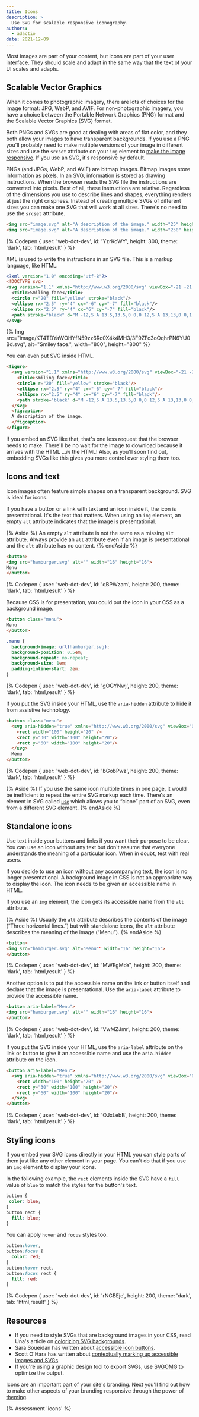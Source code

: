 ```yaml
---
title: Icons
description: >
  Use SVG for scalable responsive iconography.
authors:
  - adactio
date: 2021-12-09
---
```


Most images are part of your content, but icons are part of your user interface. 
They should scale and adapt in the same way that the text of your UI scales and adapts.

## Scalable Vector Graphics

When it comes to photographic imagery, there are lots of choices for the image format: JPG, WebP, and AVIF. 
For non-photographic imagery, you have a choice between the Portable Network Graphics (PNG) format and the Scalable Vector Graphics (SVG) format.

Both PNGs and SVGs are good at dealing with areas of flat color, and they both allow your images to have transparent backgrounds. 
If you use a PNG you'll probably need to make multiple versions of your image in different sizes and use the `srcset` attribute on your `img` element to [make the image responsive](/learn/design/responsive-images/). If you use an SVG, it's responsive by default.

PNGs (and JPGs, WebP, and AVIF) are bitmap images. Bitmap images store information as pixels. In an SVG, information is stored as drawing instructions. When the browser reads the SVG file the instructions are converted into pixels. Best of all, these instructions are relative. Regardless of the dimensions you use to describe lines and shapes, everything renders at just the right crispness. Instead of creating multiple SVGs of different sizes you can make one SVG that will work at all sizes. There's no need to use the `srcset` attribute.

```html
<img src="image.svg" alt="A description of the image." width="25" height="25">
<img src="image.svg" alt="A description of the image." width="250" height="250">
```

{% Codepen {
 user: 'web-dot-dev',
 id: 'YzrKoWY',
 height: 300,
 theme: 'dark',
 tab: 'html,result'
} %}

XML is used to write the instructions in an SVG file. This is a markup language, like HTML.

```xml
<?xml version="1.0" encoding="utf-8"?>
<!DOCTYPE svg>
<svg version="1.1" xmlns="http://www.w3.org/2000/svg" viewBox="-21 -21 42 42" width="100" height="100">
  <title>Smiling face</title>
  <circle r="20" fill="yellow" stroke="black"/>
  <ellipse rx="2.5" ry="4" cx="-6" cy="-7" fill="black"/>
  <ellipse rx="2.5" ry="4" cx="6" cy="-7" fill="black"/>
  <path stroke="black" d="M -12,5 A 13.5,13.5,0 0,0 12,5 A 13,13,0 0,1 -12,5"/>
</svg>
```

{% Img src="image/KT4TDYaWOHYfN59zz6Rc0X4k4MH3/3F9ZFc3oOqhrPN6YU0Bd.svg", alt="Smiley face.", width="800", height="800" %}

You can even put SVG inside HTML.

```html
<figure>
  <svg version="1.1" xmlns="http://www.w3.org/2000/svg" viewBox="-21 -21 42 42" width="100" height="100">
    <title>Smiling face</title>
    <circle r="20" fill="yellow" stroke="black"/>
    <ellipse rx="2.5" ry="4" cx="-6" cy="-7" fill="black"/>
    <ellipse rx="2.5" ry="4" cx="6" cy="-7" fill="black"/>
    <path stroke="black" d="M -12,5 A 13.5,13.5,0 0,0 12,5 A 13,13,0 0,1 -12,5"/>
  </svg>
  <figcaption>
  A description of the image.
  </figcaption>
</figure>
```

If you embed an SVG like that, that's one less request that the browser needs to make. There'll be no wait for the image to download because it arrives with the HTML …*in* the HTML! Also, as you'll soon find out, embedding SVGs like this gives you more control over styling them too.

## Icons and text

Icon images often feature simple shapes on a transparent background. SVG is ideal for icons.

If you have a button or a link with text and an icon inside it, the icon is presentational. It's the text that matters. When using an `img` element, an empty `alt` attribute indicates that the image is presentational.

{% Aside %}
An empty `alt` attribute is not the same as a missing `alt` attribute. Always provide an `alt` attribute even if an image is presentational and the `alt` attribute has no content.
{% endAside %}

```html
<button>
<img src="hamburger.svg" alt="" width="16" height="16">
Menu
</button>
```

{% Codepen {
 user: 'web-dot-dev',
 id: 'qBPWzam',
 height: 200,
 theme: 'dark',
 tab: 'html,result'
} %}

Because CSS is for presentation, you could put the icon in your CSS as a background image.

```html
<button class="menu">
Menu
</button>
```

```css
.menu {
  background-image: url(hamburger.svg);
  background-position: 0.5em;
  background-repeat: no-repeat;
  background-size: 1em;
  padding-inline-start: 2em;
}
```

{% Codepen {
 user: 'web-dot-dev',
 id: 'gOGYNwj',
 height: 200,
 theme: 'dark',
 tab: 'html,result'
} %}

If you put the SVG inside your HTML, use the `aria-hidden` attribute to hide it from assistive technology.

```html
<button class="menu">
  <svg aria-hidden="true" xmlns="http://www.w3.org/2000/svg" viewBox="0 0 100 80" width="16" height="16">
    <rect width="100" height="20" />
    <rect y="30" width="100" height="20"/>
    <rect y="60" width="100" height="20"/>
  </svg>
  Menu
</button>
```

{% Codepen {
 user: 'web-dot-dev',
 id: 'bGobPwz',
 height: 200,
 theme: 'dark',
 tab: 'html,result'
} %}

{% Aside %}
If you use the same icon multiple times in one page, it would be inefficient to repeat the entire SVG markup each time. There's an element in SVG called [`use`](https://developer.mozilla.org/docs/Web/SVG/Element/use) which allows you to “clone” part of an SVG, even from a different SVG element.
{% endAside %}

## Standalone icons

Use text inside your buttons and links if you want their purpose to be clear. You can use an icon without any text but don't assume that everyone understands the meaning of a particular icon. When in doubt, test with real users.

If you decide to use an icon without any accompanying text, the icon is no longer presentational. A background image in CSS is not an appropriate way to display the icon. The icon needs to be given an accessible name in HTML.

If you use an `img` element, the icon gets its accessible name from the `alt` attribute.

{% Aside %}
Usually the `alt` attribute describes the contents of the image (“Three horizontal lines.”) but with standalone icons, the `alt` attribute describes the meaning of the image (“Menu”).
{% endAside %}

```html
<button>
<img src="hamburger.svg" alt="Menu"" width="16" height="16">
</button>
```

{% Codepen {
 user: 'web-dot-dev',
 id: 'MWEgMbY',
 height: 200,
 theme: 'dark',
 tab: 'html,result'
} %}

Another option is to put the accessible name on the link or button itself and declare that the image is presentational. Use the `aria-label` attribute to provide the accessible name.

```html
<button aria-label="Menu">
<img src="hamburger.svg" alt="" width="16" height="16">
</button>
```

{% Codepen {
 user: 'web-dot-dev',
 id: 'VwMZJmr',
 height: 200,
 theme: 'dark',
 tab: 'html,result'
} %}

If you put the SVG inside your HTML, use the `aria-label` attribute on the link or button to give it an accessible name and use the `aria-hidden` attribute on the icon.

```html
<button aria-label="Menu">
  <svg aria-hidden="true" xmlns="http://www.w3.org/2000/svg" viewBox="0 0 100 80" width="16" height="16">
    <rect width="100" height="20" />
    <rect y="30" width="100" height="20"/>
    <rect y="60" width="100" height="20"/>
  </svg>
</button>
```

{% Codepen {
 user: 'web-dot-dev',
 id: 'OJxLebB',
 height: 200,
 theme: 'dark',
 tab: 'html,result'
} %}

## Styling icons

If you embed your SVG icons directly in your HTML you can style parts of them just like any other element in your page. You can't do that if you use an `img` element to display your icons.

In the following example, the `rect` elements inside the SVG have a `fill` value of `blue` to match the styles for the button's text.

```css
button {
 color: blue;
}
button rect {
  fill: blue;
}
```

You can apply `hover` and `focus` styles too.

```css
button:hover,
button:focus {
  color: red;
}
button:hover rect,
button:focus rect {
  fill: red;
}
```

{% Codepen {
 user: 'web-dot-dev',
 id: 'rNGBEje',
 height: 200,
 theme: 'dark',
 tab: 'html,result'
} %}

## Resources

* If you need to style SVGs that are background images in your CSS, read Una's article on [colorizing SVG backgrounds](https://css-tricks.com/solved-with-css-colorizing-svg-backgrounds/).
* Sara Soueidan has written about [accessible icon buttons](https://www.sarasoueidan.com/blog/accessible-icon-buttons/).
* Scott O'Hara has written about [contextually marking up accessible images and SVGs](https://www.scottohara.me/blog/2019/05/22/contextual-images-svgs-and-a11y.html).
* If you're using a graphic design tool to export SVGs, use [SVGOMG](https://jakearchibald.github.io/svgomg/) to optimize the output.

Icons are an important part of your site's branding. Next you'll find out how to make other aspects of your branding responsive through the power of [theming](/learn/design/theming).

{% Assessment 'icons' %}
